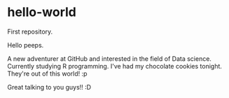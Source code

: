 # hello-world
First repository.

Hello peeps.

A new adventurer at GitHub and interested in the field of Data science. Currently studying R programming. I've had my chocolate cookies tonight. They're out of this world! :p

Great talking to you guys!! :D
